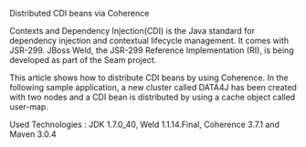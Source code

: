 Distributed CDI beans via Coherence

Contexts and Dependency Injection(CDI) is the Java standard for dependency injection and contextual lifecycle management. It comes with JSR-299. JBoss Weld, the JSR-299 Reference Implementation (RI), is being developed as part of the Seam project.

This article shows how to distribute CDI beans by using Coherence. In the following sample application, a new cluster called DATA4J has been created with two nodes and a CDI bean is distributed by using a cache object called user-map.

Used Technologies : JDK 1.7.0_40, Weld 1.1.14.Final, Coherence 3.7.1 and Maven 3.0.4